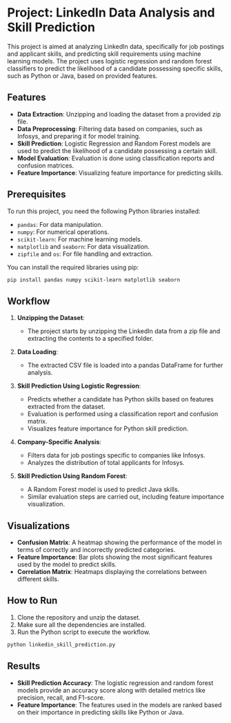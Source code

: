 # Project: LinkedIn Data Analysis and Skill Prediction

This project is aimed at analyzing LinkedIn data, specifically for job postings and applicant skills, and predicting skill requirements using machine learning models. The project uses logistic regression and random forest classifiers to predict the likelihood of a candidate possessing specific skills, such as Python or Java, based on provided features.

## Features

- **Data Extraction**: Unzipping and loading the dataset from a provided zip file.
- **Data Preprocessing**: Filtering data based on companies, such as Infosys, and preparing it for model training.
- **Skill Prediction**: Logistic Regression and Random Forest models are used to predict the likelihood of a candidate possessing a certain skill.
- **Model Evaluation**: Evaluation is done using classification reports and confusion matrices.
- **Feature Importance**: Visualizing feature importance for predicting skills.

## Prerequisites

To run this project, you need the following Python libraries installed:

- `pandas`: For data manipulation.
- `numpy`: For numerical operations.
- `scikit-learn`: For machine learning models.
- `matplotlib` and `seaborn`: For data visualization.
- `zipfile` and `os`: For file handling and extraction.

You can install the required libraries using pip:
```bash
pip install pandas numpy scikit-learn matplotlib seaborn
```

## Workflow

1. **Unzipping the Dataset**:
   - The project starts by unzipping the LinkedIn data from a zip file and extracting the contents to a specified folder.

2. **Data Loading**:
   - The extracted CSV file is loaded into a pandas DataFrame for further analysis.

3. **Skill Prediction Using Logistic Regression**:
   - Predicts whether a candidate has Python skills based on features extracted from the dataset.
   - Evaluation is performed using a classification report and confusion matrix.
   - Visualizes feature importance for Python skill prediction.

4. **Company-Specific Analysis**:
   - Filters data for job postings specific to companies like Infosys.
   - Analyzes the distribution of total applicants for Infosys.

5. **Skill Prediction Using Random Forest**:
   - A Random Forest model is used to predict Java skills.
   - Similar evaluation steps are carried out, including feature importance visualization.

## Visualizations

- **Confusion Matrix**: A heatmap showing the performance of the model in terms of correctly and incorrectly predicted categories.
- **Feature Importance**: Bar plots showing the most significant features used by the model to predict skills.
- **Correlation Matrix**: Heatmaps displaying the correlations between different skills.

## How to Run

1. Clone the repository and unzip the dataset.
2. Make sure all the dependencies are installed.
3. Run the Python script to execute the workflow.

```bash
python linkedin_skill_prediction.py
```

## Results

- **Skill Prediction Accuracy**: The logistic regression and random forest models provide an accuracy score along with detailed metrics like precision, recall, and F1-score.
- **Feature Importance**: The features used in the models are ranked based on their importance in predicting skills like Python or Java.
